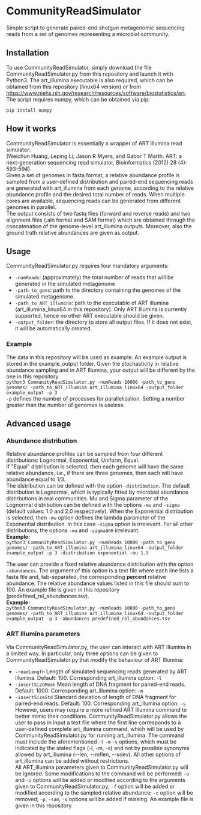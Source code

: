 # CommunityReadSimulator
Simple script to generate paired-end shotgun metagenomic sequencing reads from a set of genomes representing a microbial community.
## Installation
To use CommunityReadSimulator, simply download the file CommunityReadSimulator.py from this repository and launch it with Python3. The art_illumina executable is also required, which can be obtained from this repository (linux64 version) or from https://www.niehs.nih.gov/research/resources/software/biostatistics/art.  
The script requires numpy, which can be obtained via pip:
```
pip install numpy
```
## How it works
CommunityReadSimulator is essentially a wrapper of ART Illumina read simulator:  
(Weichun Huang, Leping Li, Jason R Myers, and Gabor T Marth. ART: a next-generation sequencing read simulator, Bioinformatics (2012) 28 (4): 593-594).  
Given a set of genomes in fasta format, a relative abundance profile is sampled from a user-defined distribution and paired-end sequencing reads are generated with art_illumina from each genome, according to the relative abundance profile and the desired total number of reads.
When multiple cores are available, sequencing reads can be generated from different genomes in parallel.  
The output consists of two fastq files (forward and reverse reads) and two alignment files (.aln format and SAM format) which are obtained through the concatenation of the genome-level art_illumina outputs. Moreover, also the ground truth relative abundances are given as output.
## Usage
CommunityReadSimulator.py requires four mandatory arguments:
- ```-numReads```: (approximately) the total number of reads that will be generated in the simulated metagenome
- ```-path_to_gens```: path to the directory containing the genomes of the simulated metagenome.
- ```-path_to_ART_illumina```: path to the executable of ART illumina (art_illumina_linux64 in this repository). Only ART Illumina is currently supported, hence no other ART executable should be given.
- ```-output_folder```: the directory to store all output files. If it does not exist, it will be automatically created.
### Example
The data in this repository will be used as example. An example output is stored in the example_output folder. Given the stochasticity in relative abundance sampling and in ART Illumina, your output will be different by the one in this repository.   
```python3 CommunityReadSimulator.py -numReads 10000 -path_to_gens genomes/ -path_to_ART_illumina art_illumina_linux64 -output_folder example_output -p 3```  
```-p``` defines the number of processes for parallelization. Setting a number greater than the number of genomes is useless.
## Advanced usage
### Abundance distribution
Relative abundance profiles can be sampled from four different distributions: Lognormal, Exponential, Uniform, Equal.  
If "Equal" distribution is selected, then each genome will have the same relative abundance, i.e., if there are three genomes, then each will have abundance equal to 1/3.  
The distribution can be defined with the option ```-distribution```. The default distribution is Lognormal, which is typically fitted by microbial abundance distirbutions in real communities. 
Mu and Sigma parameter of the Lognormal distribution can be defined with the options ```-mu``` and ```-sigma``` (default values: 1.0 and 2.0 respectively). When the Exponential distribution is selected, then ```-mu``` option defines the lambda parameter of the Exponential distribution. In this case ```-sigma``` option is irrelevant. For all other distributions, the options ```-mu``` and ```-sigma```are irrelevant.  
**Example:**  
```python3 CommunityReadSimulator.py -numReads 10000 -path_to_gens genomes/ -path_to_ART_illumina art_illumina_linux64 -output_folder example_output -p 3 -distribution exponential -mu 1.5```

The user can provide a fixed relative abundance distribution with the option ```-abundances```. The argument of this option is a text file where each line lists a fasta file and, tab-separated, the corresponding **percent** relative abundance. The relative abundance values listed in this file should sum to 100. An example file is given in this repository (predefined_rel_abundances.tsv).  
**Example:**  
```python3 CommunityReadSimulator.py -numReads 10000 -path_to_gens genomes/ -path_to_ART_illumina art_illumina_linux64 -output_folder example_output -p 3 -abundances predefined_rel_abundances.tsv```
### ART Illumina parameters
Via CommunityReadSimulator.py, the user can interact with ART Illumina in a limited way. In particular, only three options can be given to CommunityReadSimulator.py that modify the behaviour of ART Illumina:
- ```-readLength``` Length of simulated sequencing reads generated by ART Illumina. Default: 100. Corresponding art_illumina option: ```-l```
- ```-insertSizeMean``` Mean length of DNA fragment for paired-end reads. Default: 1000. Corresponding art_illumina option: ```-m```
- ```-insertSizeStd``` Standard deviation of length of DNA fragment for paired-end reads. Default: 100. Corresponding art_illumina option: ```-s```  
However, users may require a more refined ART Illumina command to better mimic their conditions. CommunityReadSimulator.py allows the user to pass in input a text file where the first line corresponds to a user-defined complete art_illumina command, which will be used by CommunityReadSimulator.py for running art_illumina.
The command must include the aforementioned ```-l``` ```-m``` ```-s``` options, which must be indicated by the stated flags (-l, -m, -s) and not by possible synonyms allowed by art_illumina (--len, --mflen, --sdev). All other options of art_illumina can be added without restrictions.   
All ART_illumina parameters given to CommunityReadSimulator.py will be ignored. Some modifications to the command will be performed: ```-o``` and ```-i``` options will be added or modified according to the arguments given to CommunityReadSimulator.py; ```-f``` option will be added or modified according to the sampled relative abundance; ```-c``` option will be removed; ```-p```, ```-sam```, ```-q``` options will be added if missing.
An example file is given in this repository
